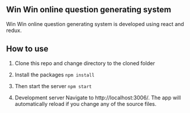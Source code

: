 ## Win Win online question generating system

Win Win online question generating system is developed using react and redux.

## How to use

1. Clone this repo and change directory to the cloned folder

2. Install the packages
  `npm install`
  
3. Then start the server
  `npm start`
  
4. Development server
    Navigate to http://localhost:3006/. The app will automatically reload if you change any of the source files.
    
